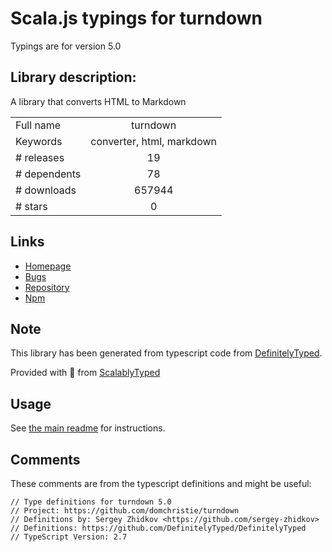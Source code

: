 
# Scala.js typings for turndown

Typings are for version 5.0

## Library description:
A library that converts HTML to Markdown

|                    |                 |
| ------------------ | :-------------: |
| Full name          | turndown |
| Keywords           | converter, html, markdown |
| # releases         | 19 |
| # dependents       | 78 |
| # downloads        | 657944 |
| # stars            | 0 |

## Links
- [Homepage](https://github.com/domchristie/turndown#readme)
- [Bugs](https://github.com/domchristie/turndown/issues)
- [Repository](https://github.com/domchristie/turndown)
- [Npm](https://www.npmjs.com/package/turndown)
    


## Note
This library has been generated from typescript code from [DefinitelyTyped](https://definitelytyped.org).

Provided with :purple_heart: from [ScalablyTyped](https://github.com/oyvindberg/ScalablyTyped)

## Usage
See [the main readme](../../readme.md) for instructions.

## Comments

These comments are from the typescript definitions and might be useful:
```
// Type definitions for turndown 5.0
// Project: https://github.com/domchristie/turndown
// Definitions by: Sergey Zhidkov <https://github.com/sergey-zhidkov>
// Definitions: https://github.com/DefinitelyTyped/DefinitelyTyped
// TypeScript Version: 2.7

```

